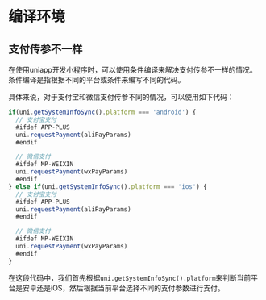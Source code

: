 # 编译环境

## 支付传参不一样

在使用uniapp开发小程序时，可以使用条件编译来解决支付传参不一样的情况。条件编译是指根据不同的平台或条件来编写不同的代码。

具体来说，对于支付宝和微信支付传参不同的情况，可以使用如下代码：

```javascript
if(uni.getSystemInfoSync().platform === 'android') {
  // 支付宝支付
  #ifdef APP-PLUS
  uni.requestPayment(aliPayParams)
  #endif

  // 微信支付
  #ifdef MP-WEIXIN
  uni.requestPayment(wxPayParams)
  #endif
} else if(uni.getSystemInfoSync().platform === 'ios') {
  // 支付宝支付
  #ifdef APP-PLUS
  uni.requestPayment(aliPayParams)
  #endif

  // 微信支付
  #ifdef MP-WEIXIN
  uni.requestPayment(wxPayParams)
  #endif
}
```

在这段代码中，我们首先根据`uni.getSystemInfoSync().platform`来判断当前平台是安卓还是iOS，然后根据当前平台选择不同的支付参数进行支付。
